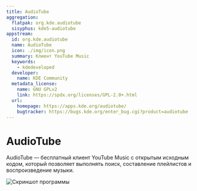 ```yaml
---
title: AudioTube
aggregation:
  flatpak: org.kde.audiotube
  sisyphus: kde5-audiotube
appstream:
  id: org.kde.audiotube
  name: AudioTube
  icon: ./img/icon.png
  summary: Клиент YouTube Music
  keywords:
    - kdedeveloped
  developer:
    name: KDE Community
  metadata_license:
    name: GNU GPLv2
    link: https://spdx.org/licenses/GPL-2.0+.html
  url:
    homepage: https://apps.kde.org/audiotube/
    bugtracker: https://bugs.kde.org/enter_bug.cgi?product=audiotube
---
```

# AudioTube

AudioTube —  бесплатный клиент YouTube Music с открытым исходным кодом, который позволяет выполнять поиск, составление плейлистов и воспроизведение музыки.

![Скриншот программы](https://cdn.kde.org/screenshots/audiotube/desktop.png)

<!--@include: @apps/_parts/install/content-flatpak.md-->
<!--@include: @apps/_parts/install/content-repo.md-->
